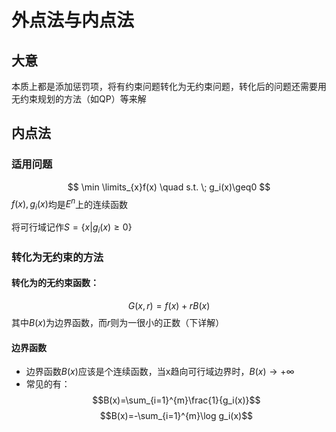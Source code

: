 # 外点法与内点法
## 大意
本质上都是添加惩罚项，将有约束问题转化为无约束问题，转化后的问题还需要用无约束规划的方法（如QP）等来解
## 内点法

### 适用问题
$$ \min \limits_{x}f(x) \quad s.t. \; g_i(x)\geq0 $$
$f(x),g_i(x)$均是$E^n$上的连续函数

将可行域记作$S=\{x|g_i(x)\geq0\}$
### 转化为无约束的方法
#### 转化为的无约束函数：
$$G(x,r)=f(x)+rB(x)$$
其中$B(x)$为边界函数，而$r$则为一很小的正数（下详解）
#### 边界函数
* 边界函数$B(x)$应该是个连续函数，当x趋向可行域边界时，$B(x)\rightarrow +\infty$
* 常见的有：
  $$B(x)=\sum_{i=1}^{m}\frac{1}{g_i(x)}$$
  $$B(x)=-\sum_{i=1}^{m}\log g_i(x)$$